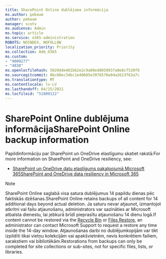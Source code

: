 ```yaml
---
title: SharePoint Online dublējuma informācija
ms.author: pebaum
author: pebaum
manager: scotv
ms.audience: Admin
ms.topic: article
ms.service: o365-administration
ROBOTS: NOINDEX, NOFOLLOW
localization_priority: Priority
ms.collection: Adm_O365
ms.custom:
- "9000277"
- "4838"
ms.openlocfilehash: 5020dde481bb2e2c9a00ed8050937a0e8cf520f8
ms.sourcegitcommit: 8bc60ec34bc1e40685e3976576e04a2623f63a7c
ms.translationtype: MT
ms.contentlocale: lv-LV
ms.lasthandoff: 04/15/2021
ms.locfileid: "51809122"
---
```

# <a name="sharepoint-online-backup-information"></a><span data-ttu-id="7e806-102">SharePoint Online dublējuma informācija</span><span class="sxs-lookup"><span data-stu-id="7e806-102">SharePoint Online backup information</span></span>

<span data-ttu-id="7e806-103">Papildinformāciju par SharePoint un OneDrive elastīgumu skatiet rakstā:</span><span class="sxs-lookup"><span data-stu-id="7e806-103">For more information on SharePoint and OneDrive resiliency, see:</span></span>

- [<span data-ttu-id="7e806-104">SharePoint un OneDrive datu elastīgums pakalpojumā Microsoft 365</span><span class="sxs-lookup"><span data-stu-id="7e806-104">SharePoint and OneDrive data resiliency in Microsoft 365</span></span>](https://docs.microsoft.com/compliance/assurance/assurance-sharepoint-onedrive-data-resiliency)

> [!NOTE]
> <span data-ttu-id="7e806-105">SharePoint Online saglabā visa satura dublējumus 14 papildu dienas pēc faktiskās dzēšanas.</span><span class="sxs-lookup"><span data-stu-id="7e806-105">SharePoint Online retains backups of all content for 14 additional days beyond actual deletion.</span></span> <span data-ttu-id="7e806-106">Ja saturu nevar atjaunot, [](https://support.microsoft.com/office/restore-deleted-items-from-the-site-collection-recycle-bin-5fa924ee-16d7-487b-9a0a-021b9062d14b) izmantojot atkritni vai failu atjaunošanu, [](https://support.microsoft.com/office/restore-your-onedrive-fa231298-759d-41cf-bcd0-25ac53eb8a15)administrators var sazināties ar Microsoft atbalsta dienestu, lai jebkurā brīdī pieprasītu atjaunošanu 14 dienu logā.</span><span class="sxs-lookup"><span data-stu-id="7e806-106">If content cannot be restored via the [Recycle Bin](https://support.microsoft.com/office/restore-deleted-items-from-the-site-collection-recycle-bin-5fa924ee-16d7-487b-9a0a-021b9062d14b) or [Files Restore](https://support.microsoft.com/office/restore-your-onedrive-fa231298-759d-41cf-bcd0-25ac53eb8a15), an administrator can contact Microsoft Support to request a restore any time inside the 14-day window.</span></span> <span data-ttu-id="7e806-107">Atjaunošanas darbi no dublējumkopijām var tikt izpildīti tikai vietņu kolekcijām vai apakšvietnēm, nevis konkrētiem failiem, sarakstiem vai bibliotēkām.</span><span class="sxs-lookup"><span data-stu-id="7e806-107">Restorations from backups can only be completed for site collections or sub-sites, not for specific files, lists, or libraries.</span></span>
